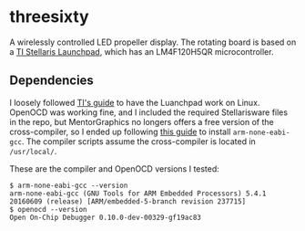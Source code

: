 # threesixty
A wirelessly controlled LED propeller display. The rotating board is based on a [TI Stellaris Launchpad](http://www.ti.com/tool/ek-lm4f120xl), which has an LM4F120H5QR microcontroller.

## Dependencies
I loosely followed [TI's guide](http://processors.wiki.ti.com/index.php/Stellaris_Launchpad_with_OpenOCD_and_Linux) to have the Luanchpad work on Linux. OpenOCD was working fine, and I included the required Stellarisware files in the repo, but MentorGraphics no longers offers a free version of the cross-compiler, so I ended up following [this guide](http://gnuarmeclipse.github.io/toolchain/install/) to install `arm-none-eabi-gcc`. The compiler scripts assume the cross-compiler is located in `/usr/local/`.

These are the compiler and OpenOCD versions I tested:
```
$ arm-none-eabi-gcc --version
arm-none-eabi-gcc (GNU Tools for ARM Embedded Processors) 5.4.1 20160609 (release) [ARM/embedded-5-branch revision 237715]
$ openocd --version
Open On-Chip Debugger 0.10.0-dev-00329-gf19ac83
```

